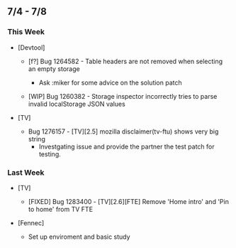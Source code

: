 ## 7/4 - 7/8 ##

### This Week ###

* [Devtool]
  - [f?] Bug 1264582 - Table headers are not removed when selecting an empty storage
    - Ask :miker for some advice on the solution patch

  - [WIP] Bug 1260382 - Storage inspector incorrectly tries to parse invalid localStorage JSON values

* [TV]
  - Bug 1276157 - [TV][2.5] mozilla disclaimer(tv-ftu) shows very big string
    - Investgating issue and provide the partner the test patch for testing.


### Last Week ###

* [TV]
  - [FIXED] Bug 1283400 - [TV][2.6][FTE] Remove 'Home intro' and 'Pin to home' from TV FTE

* [Fennec]
  - Set up enviroment and basic study